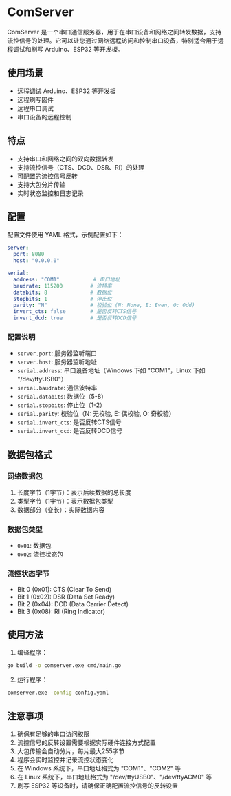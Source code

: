 # ComServer

ComServer 是一个串口通信服务器，用于在串口设备和网络之间转发数据，支持流控信号的处理。它可以让您通过网络远程访问和控制串口设备，特别适合用于远程调试和刷写 Arduino、ESP32 等开发板。

## 使用场景

- 远程调试 Arduino、ESP32 等开发板
- 远程刷写固件
- 远程串口调试
- 串口设备的远程控制

## 特点

- 支持串口和网络之间的双向数据转发
- 支持流控信号（CTS、DCD、DSR、RI）的处理
- 可配置的流控信号反转
- 支持大包分片传输
- 实时状态监控和日志记录

## 配置

配置文件使用 YAML 格式，示例配置如下：

```yaml
server:
  port: 8080
  host: "0.0.0.0"

serial:
  address: "COM1"           # 串口地址
  baudrate: 115200         # 波特率
  databits: 8              # 数据位
  stopbits: 1              # 停止位
  parity: "N"              # 校验位 (N: None, E: Even, O: Odd)
  invert_cts: false        # 是否反转CTS信号
  invert_dcd: true         # 是否反转DCD信号
```

### 配置说明

- `server.port`: 服务器监听端口
- `server.host`: 服务器监听地址
- `serial.address`: 串口设备地址（Windows 下如 "COM1"，Linux 下如 "/dev/ttyUSB0"）
- `serial.baudrate`: 通信波特率
- `serial.databits`: 数据位（5-8）
- `serial.stopbits`: 停止位（1-2）
- `serial.parity`: 校验位（N: 无校验, E: 偶校验, O: 奇校验）
- `serial.invert_cts`: 是否反转CTS信号
- `serial.invert_dcd`: 是否反转DCD信号

## 数据包格式

### 网络数据包

1. 长度字节（1字节）：表示后续数据的总长度
2. 类型字节（1字节）：表示数据包类型
3. 数据部分（变长）：实际数据内容

### 数据包类型

- `0x01`: 数据包
- `0x02`: 流控状态包

### 流控状态字节

- Bit 0 (0x01): CTS (Clear To Send)
- Bit 1 (0x02): DSR (Data Set Ready)
- Bit 2 (0x04): DCD (Data Carrier Detect)
- Bit 3 (0x08): RI (Ring Indicator)

## 使用方法

1. 编译程序：
```bash
go build -o comserver.exe cmd/main.go
```

2. 运行程序：
```bash
comserver.exe -config config.yaml
```

## 注意事项

1. 确保有足够的串口访问权限
2. 流控信号的反转设置需要根据实际硬件连接方式配置
3. 大包传输会自动分片，每片最大255字节
4. 程序会实时监控并记录流控状态变化
5. 在 Windows 系统下，串口地址格式为 "COM1"、"COM2" 等
6. 在 Linux 系统下，串口地址格式为 "/dev/ttyUSB0"、"/dev/ttyACM0" 等
7. 刷写 ESP32 等设备时，请确保正确配置流控信号的反转设置